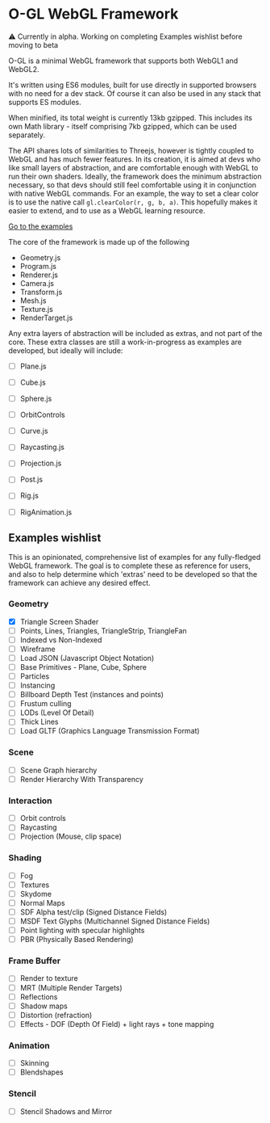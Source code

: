 # O-GL WebGL Framework

:warning: Currently in alpha. Working on completing Examples wishlist before moving to beta

O-GL is a minimal WebGL framework that supports both WebGL1 and WebGL2.

It's written using ES6 modules, built for use directly in supported browsers with no need for a dev stack.
Of course it can also be used in any stack that supports ES modules.

When minified, its total weight is currently 13kb gzipped.
This includes its own Math library - itself comprising 7kb gzipped, which can be used separately.

The API shares lots of similarities to Threejs, however is tightly coupled to WebGL and has much fewer features.
In its creation, it is aimed at devs who like small layers of abstraction, and are comfortable enough with WebGL to run their own shaders.
Ideally, the framework does the minimum abstraction necessary, so that devs should still feel comfortable using it in conjunction with native WebGL commands.
For an example, the way to set a clear color is to use the native call `gl.clearColor(r, g, b, a)`.
This hopefully makes it easier to extend, and to use as a WebGL learning resource.

[Go to the examples](https://github.com/oframe/ogl)

The core of the framework is made up of the following
 - Geometry.js
 - Program.js
 - Renderer.js
 - Camera.js
 - Transform.js
 - Mesh.js
 - Texture.js
 - RenderTarget.js

Any extra layers of abstraction will be included as extras, and not part of the core.
These extra classes are still a work-in-progress as examples are developed, but ideally will include:
 - [ ] Plane.js
 - [ ] Cube.js
 - [ ] Sphere.js
 - [ ] OrbitControls
 - [ ] Curve.js
 - [ ] Raycasting.js
 - [ ] Projection.js
 - [ ] Post.js
 - [ ] Rig.js
 - [ ] RigAnimation.js


## Examples wishlist

This is an opinionated, comprehensive list of examples for any fully-fledged WebGL framework.
The goal is to complete these as reference for users, and also to help determine which 'extras' need to be developed
so that the framework can achieve any desired effect.

### Geometry
 - [x] Triangle Screen Shader
 - [ ] Points, Lines, Triangles, TriangleStrip, TriangleFan
 - [ ] Indexed vs Non-Indexed
 - [ ] Wireframe
 - [ ] Load JSON (Javascript Object Notation)
 - [ ] Base Primitives - Plane, Cube, Sphere
 - [ ] Particles
 - [ ] Instancing
 - [ ] Billboard Depth Test (instances and points)
 - [ ] Frustum culling
 - [ ] LODs (Level Of Detail)
 - [ ] Thick Lines
 - [ ] Load GLTF (Graphics Language Transmission Format)

### Scene
 - [ ] Scene Graph hierarchy
 - [ ] Render Hierarchy With Transparency

### Interaction
 - [ ] Orbit controls
 - [ ] Raycasting
 - [ ] Projection (Mouse, clip space)

### Shading
 - [ ] Fog
 - [ ] Textures
 - [ ] Skydome
 - [ ] Normal Maps
 - [ ] SDF Alpha test/clip (Signed Distance Fields)
 - [ ] MSDF Text Glyphs (Multichannel Signed Distance Fields)
 - [ ] Point lighting with specular highlights
 - [ ] PBR (Physically Based Rendering)

### Frame Buffer
 - [ ] Render to texture
 - [ ] MRT (Multiple Render Targets)
 - [ ] Reflections
 - [ ] Shadow maps
 - [ ] Distortion (refraction)
 - [ ] Effects - DOF (Depth Of Field) + light rays + tone mapping

### Animation
 - [ ] Skinning
 - [ ] Blendshapes

### Stencil
 - [ ] Stencil Shadows and Mirror


